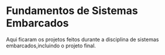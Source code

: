 # Fundamentos de Sistemas Embarcados

Aqui ficaram os projetos feitos durante a disciplina de sistemas embarcados,incluindo o projeto final.
